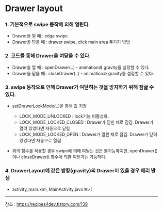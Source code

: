 # Drawer layout

### 1. 기본적으로 swipe 동작에 의해 열린다
+ Drawer을 열 때 : edge swipe
+ Drawer을 닫을 때 : drawer swipe, click main area 두가지 방법

### 2. 코드를 통해 Drawer을 여닫을 수 있다.
+ Drawer을 열 때 : openDrawer(..) - animation과 gravity를 설정할 수 있다.
+ Drawer을 닫을 때 : closeDrawer(..) - animation과 gravity를 설정할 수 있다.

### 3. swipe 동작으로 인해 Drawer가 여닫히는 것을 방지하기 위해 잠글 수 있다.
+ setDrawerLockMode(..)을 통해 값 지정
    + LOCK_MODE_UNLOCKED : lock기능 비활성화.
    + LOCK_MODE_LOCKED_CLOSED : Drawer가 닫힌 채로 잠김. Drawer가 열려 있었다면 자동으로 닫힘
    + LOCK_MODE_LOCKED_OPEN : Drawer가 열린 채로 잠김. Drawer가 닫혀 있었다면 자동으로 열림

+ 위의 함수를 적용할 경우 swipe에 의해 여닫는 것은 불가능하지만, openDrawer()이나 closeDrawer() 함수에 의한 여닫기는 가능하다.

### 4. DrawerLayout에 같은 방향(gravity)의 Drawer이 있을 경우 에러 발생

* activity_main.xml, MainActivity.java 보기

---------
참조 : https://recipes4dev.tistory.com/139